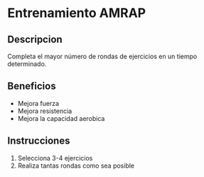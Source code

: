# Entrenamiento AMRAP

## Descripcion
Completa el mayor número de rondas de ejercicios en un tiempo determinado.

## Beneficios
- Mejora fuerza 
- Mejora resistencia
- Mejora la capacidad aerobica

## Instrucciones 
1. Selecciona 3-4 ejercicios
2. Realiza tantas rondas como sea posible
